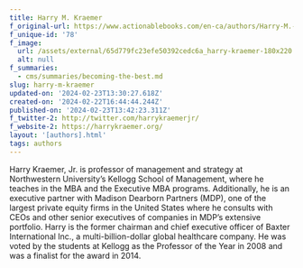 ```yaml
---
title: Harry M. Kraemer
f_original-url: https://www.actionablebooks.com/en-ca/authors/Harry-M.-Kraemer/
f_unique-id: '78'
f_image:
  url: /assets/external/65d779fc23efe50392cedc6a_harry-kraemer-180x220.jpeg
  alt: null
f_summaries:
  - cms/summaries/becoming-the-best.md
slug: harry-m-kraemer
updated-on: '2024-02-23T13:30:27.618Z'
created-on: '2024-02-22T16:44:44.244Z'
published-on: '2024-02-23T13:42:23.311Z'
f_twitter-2: http://twitter.com/harrykraemerjr/
f_website-2: https://harrykraemer.org/
layout: '[authors].html'
tags: authors
---
```


Harry Kraemer, Jr. is professor of management and strategy at Northwestern University’s Kellogg School of Management, where he teaches in the MBA and the Executive MBA programs. Additionally, he is an executive partner with Madison Dearborn Partners (MDP), one of the largest private equity firms in the United States where he consults with CEOs and other senior executives of companies in MDP’s extensive portfolio. Harry is the former chairman and chief executive officer of Baxter International Inc., a multi-billion-dollar global healthcare company. He was voted by the students at Kellogg as the Professor of the Year in 2008 and was a finalist for the award in 2014.

